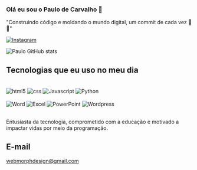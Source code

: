 ### Olá eu sou o Paulo de Carvalho 👋
"Construindo código e moldando o mundo digital, um commit de cada vez 🚀✨"

[![Instagram](https://img.shields.io/badge/Instagram-E4405F?style=for-the-badge&logo=instagram&logoColor=white)](https://www.instagram.com/paulodecarvalhoo)

![Paulo GitHub stats](https://github-readme-stats.vercel.app/api?username=Paulo-de-Carvalhoo&show_icons=true&theme=dracula)

## Tecnologias que eu uso no meu dia 

<div style="display: inline_block"><br/>
  <img align="center" alt= "html5" src="https://img.shields.io/badge/HTML5-E34F26?style=for-the-badge&logo=html5&logoColor=white">
  <img align="center" alt= "css" src="https://img.shields.io/badge/CSS3-1572B6?style=for-the-badge&logo=css3&logoColor=white">
  <img align="center" alt= "Javascript" src="https://img.shields.io/badge/JavaScript-F7DF1E?style=for-the-badge&logo=javascript&logoColor=black">
  <img align="center" alt= "Python" src="https://img.shields.io/badge/Python-14354C?style=for-the-badge&logo=python&logoColor=white"><br/>
  <br/>
  <img align="center" alt= "Word" src="https://img.shields.io/badge/Microsoft_Word-2B579A?style=for-the-badge&logo=microsoft-word&logoColor=white">
  <img align="center" alt= "Excel" src="https://img.shields.io/badge/Microsoft_Excel-217346?style=for-the-badge&logo=microsoft-excel&logoColor=white">
  <img align="center" alt= "PowerPoint" src="https://img.shields.io/badge/Microsoft_PowerPoint-B7472A?style=for-the-badge&logo=microsoft-powerpoint&logoColor=white">
  <img align="center" alt= "Wordpress" src="https://img.shields.io/badge/Wordpress-21759B?style=for-the-badge&logo=wordpress&logoColor=white">
</div><br/>

Entusiasta da tecnologia, comprometido com a educação e motivado a impactar vidas por meio da programação.

## E-mail
<a href="webmorphdesign@gmail.com">webmorphdesign@gmail.com</a>


